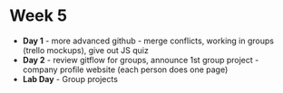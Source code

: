 # Week 5

* **Day 1** - more advanced github - merge conflicts,  working in groups (trello mockups), give out JS quiz
* **Day 2** - review gitflow for groups, announce 1st group project  - company profile website (each person does one page)
* **Lab Day** - Group projects 